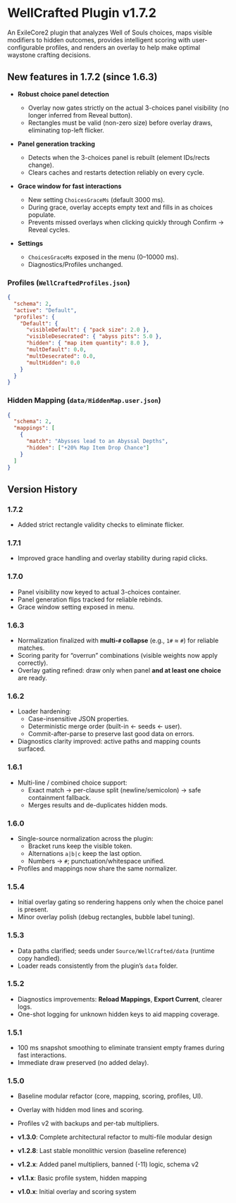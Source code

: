 # WellCrafted Plugin v1.7.2

An ExileCore2 plugin that analyzes Well of Souls choices, maps visible modifiers to hidden outcomes, provides intelligent scoring with user-configurable profiles, and renders an overlay to help make optimal waystone crafting decisions.


## New features in 1.7.2 (since 1.6.3)

- **Robust choice panel detection**  
  - Overlay now gates strictly on the actual 3-choices panel visibility (no longer inferred from Reveal button).  
  - Rectangles must be valid (non-zero size) before overlay draws, eliminating top-left flicker.

- **Panel generation tracking**  
  - Detects when the 3-choices panel is rebuilt (element IDs/rects change).  
  - Clears caches and restarts detection reliably on every cycle.

- **Grace window for fast interactions**  
  - New setting `ChoicesGraceMs` (default 3000 ms).  
  - During grace, overlay accepts empty text and fills in as choices populate.  
  - Prevents missed overlays when clicking quickly through Confirm → Reveal cycles.

- **Settings**  
  - `ChoicesGraceMs` exposed in the menu (0–10000 ms).  
  - Diagnostics/Profiles unchanged.


### **Profiles** (`WellCraftedProfiles.json`)
```json
{
  "schema": 2,
  "active": "Default",
  "profiles": {
    "Default": {
      "visibleDefault": { "pack size": 2.0 },
      "visibleDesecrated": { "abyss pits": 5.0 },
      "hidden": { "map item quantity": 8.0 },
      "multDefault": 0.0,
      "multDesecrated": 0.0,
      "multHidden": 0.0
    }
  }
}
```

### **Hidden Mapping** (`data/HiddenMap.user.json`)
```json
{
  "schema": 2,
  "mappings": [
    {
      "match": "Abysses lead to an Abyssal Depths",
      "hidden": ["+20% Map Item Drop Chance"]
    }
  ]
}
```

## Version History

### 1.7.2
- Added strict rectangle validity checks to eliminate flicker.


### 1.7.1
- Improved grace handling and overlay stability during rapid clicks.


### 1.7.0
- Panel visibility now keyed to actual 3-choices container.
- Panel generation flips tracked for reliable rebinds.
- Grace window setting exposed in menu.

### 1.6.3
- Normalization finalized with **multi-`#` collapse** (e.g., `1#` ≈ `#`) for reliable matches.
- Scoring parity for “overrun” combinations (visible weights now apply correctly).
- Overlay gating refined: draw only when panel **and at least one choice** are ready.

### 1.6.2
- Loader hardening:
  - Case-insensitive JSON properties.
  - Deterministic merge order (built-in ← seeds ← user).
  - Commit-after-parse to preserve last good data on errors.
- Diagnostics clarity improved: active paths and mapping counts surfaced.

### 1.6.1
- Multi-line / combined choice support:
  - Exact match → per-clause split (newline/semicolon) → safe containment fallback.
  - Merges results and de-duplicates hidden mods.

### 1.6.0
- Single-source normalization across the plugin:
  - Bracket runs keep the visible token.
  - Alternations `a|b|c` keep the last option.
  - Numbers → `#`; punctuation/whitespace unified.
- Profiles and mappings now share the same normalizer.

### 1.5.4
- Initial overlay gating so rendering happens only when the choice panel is present.
- Minor overlay polish (debug rectangles, bubble label tuning).

### 1.5.3
- Data paths clarified; seeds under `Source/WellCrafted/data` (runtime copy handled).
- Loader reads consistently from the plugin’s `data` folder.

### 1.5.2
- Diagnostics improvements: **Reload Mappings**, **Export Current**, clearer logs.
- One-shot logging for unknown hidden keys to aid mapping coverage.

### 1.5.1
- 100 ms snapshot smoothing to eliminate transient empty frames during fast interactions.
- Immediate draw preserved (no added delay).

### 1.5.0
- Baseline modular refactor (core, mapping, scoring, profiles, UI).
- Overlay with hidden mod lines and scoring.
- Profiles v2 with backups and per-tab multipliers.

- **v1.3.0**: Complete architectural refactor to multi-file modular design
- **v1.2.8**: Last stable monolithic version (baseline reference)
- **v1.2.x**: Added panel multipliers, banned (-11) logic, schema v2
- **v1.1.x**: Basic profile system, hidden mapping
- **v1.0.x**: Initial overlay and scoring system